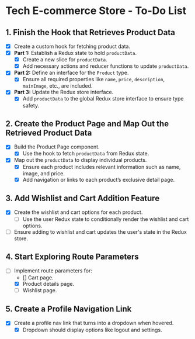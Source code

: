 # Tech E-commerce Store - To-Do List

## 1. Finish the Hook that Retrieves Product Data
- [x] Create a custom hook for fetching product data.
- [x] **Part 1:** Establish a Redux state to hold `productData`.
  - [x] Create a new slice for `productData`.
  - [x] Add necessary actions and reducer functions to update `productData`.
- [x] **Part 2:** Define an interface for the `Product` type.
  - [x] Ensure all required properties like `name`, `price`, `description`, `mainImage`, etc., are included.
- [x] **Part 3:** Update the Redux store interface.
  - [x] Add `productData` to the global Redux store interface to ensure type safety.

## 2. Create the Product Page and Map Out the Retrieved Product Data
- [x] Build the Product Page component.
  - [x] Use the hook to fetch `productData` from Redux state.
- [x] Map out the `productData` to display individual products.
  - [x] Ensure each product includes relevant information such as name, image, and price.
  - [x] Add navigation or links to each product’s exclusive detail page.

## 3. Add Wishlist and Cart Addition Feature
- [x] Create the wishlist and cart options for each product.
  - [ ] Use the user Redux state to conditionally render the wishlist and cart options.
- [ ] Ensure adding to wishlist and cart updates the user's state in the Redux store.

## 4. Start Exploring Route Parameters
- [ ] Implement route parameters for:
  - [] Cart page.
  - [x] Product details page.
  - [ ] Wishlist page.

## 5. Create a Profile Navigation Link
- [x] Create a profile nav link that turns into a dropdown when hovered.
  - [x] Dropdown should display options like logout and settings.
